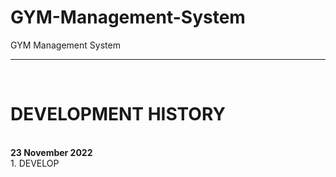 # GYM-Management-System
GYM Management System


****************************************************************


<br>

# DEVELOPMENT HISTORY

<br>
<b>23 November 2022</b><br>
1. DEVELOP 
